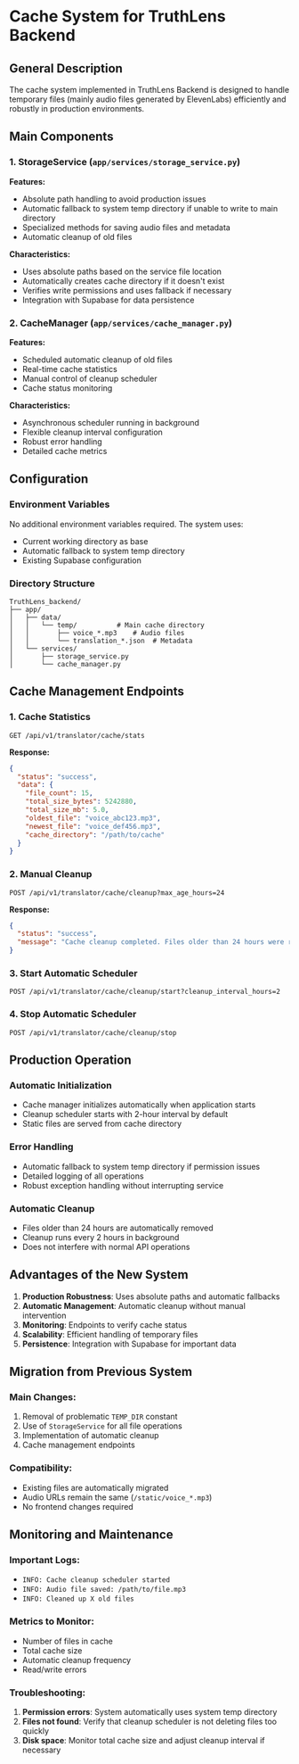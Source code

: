 # Cache System for TruthLens Backend

## General Description

The cache system implemented in TruthLens Backend is designed to handle temporary files (mainly audio files generated by ElevenLabs) efficiently and robustly in production environments.

## Main Components

### 1. StorageService (`app/services/storage_service.py`)

**Features:**
- Absolute path handling to avoid production issues
- Automatic fallback to system temp directory if unable to write to main directory
- Specialized methods for saving audio files and metadata
- Automatic cleanup of old files

**Characteristics:**
- Uses absolute paths based on the service file location
- Automatically creates cache directory if it doesn't exist
- Verifies write permissions and uses fallback if necessary
- Integration with Supabase for data persistence

### 2. CacheManager (`app/services/cache_manager.py`)

**Features:**
- Scheduled automatic cleanup of old files
- Real-time cache statistics
- Manual control of cleanup scheduler
- Cache status monitoring

**Characteristics:**
- Asynchronous scheduler running in background
- Flexible cleanup interval configuration
- Robust error handling
- Detailed cache metrics

## Configuration

### Environment Variables

No additional environment variables required. The system uses:
- Current working directory as base
- Automatic fallback to system temp directory
- Existing Supabase configuration

### Directory Structure

```
TruthLens_backend/
├── app/
│   ├── data/
│   │   └── temp/          # Main cache directory
│   │       ├── voice_*.mp3    # Audio files
│   │       └── translation_*.json  # Metadata
│   └── services/
│       ├── storage_service.py
│       └── cache_manager.py
```

## Cache Management Endpoints

### 1. Cache Statistics
```http
GET /api/v1/translator/cache/stats
```

**Response:**
```json
{
  "status": "success",
  "data": {
    "file_count": 15,
    "total_size_bytes": 5242880,
    "total_size_mb": 5.0,
    "oldest_file": "voice_abc123.mp3",
    "newest_file": "voice_def456.mp3",
    "cache_directory": "/path/to/cache"
  }
}
```

### 2. Manual Cleanup
```http
POST /api/v1/translator/cache/cleanup?max_age_hours=24
```

**Response:**
```json
{
  "status": "success",
  "message": "Cache cleanup completed. Files older than 24 hours were removed."
}
```

### 3. Start Automatic Scheduler
```http
POST /api/v1/translator/cache/cleanup/start?cleanup_interval_hours=2
```

### 4. Stop Automatic Scheduler
```http
POST /api/v1/translator/cache/cleanup/stop
```

## Production Operation

### Automatic Initialization
- Cache manager initializes automatically when application starts
- Cleanup scheduler starts with 2-hour interval by default
- Static files are served from cache directory

### Error Handling
- Automatic fallback to system temp directory if permission issues
- Detailed logging of all operations
- Robust exception handling without interrupting service

### Automatic Cleanup
- Files older than 24 hours are automatically removed
- Cleanup runs every 2 hours in background
- Does not interfere with normal API operations

## Advantages of the New System

1. **Production Robustness**: Uses absolute paths and automatic fallbacks
2. **Automatic Management**: Automatic cleanup without manual intervention
3. **Monitoring**: Endpoints to verify cache status
4. **Scalability**: Efficient handling of temporary files
5. **Persistence**: Integration with Supabase for important data

## Migration from Previous System

### Main Changes:
1. Removal of problematic `TEMP_DIR` constant
2. Use of `StorageService` for all file operations
3. Implementation of automatic cleanup
4. Cache management endpoints

### Compatibility:
- Existing files are automatically migrated
- Audio URLs remain the same (`/static/voice_*.mp3`)
- No frontend changes required

## Monitoring and Maintenance

### Important Logs:
- `INFO: Cache cleanup scheduler started`
- `INFO: Audio file saved: /path/to/file.mp3`
- `INFO: Cleaned up X old files`

### Metrics to Monitor:
- Number of files in cache
- Total cache size
- Automatic cleanup frequency
- Read/write errors

### Troubleshooting:
1. **Permission errors**: System automatically uses system temp directory
2. **Files not found**: Verify that cleanup scheduler is not deleting files too quickly
3. **Disk space**: Monitor total cache size and adjust cleanup interval if necessary 